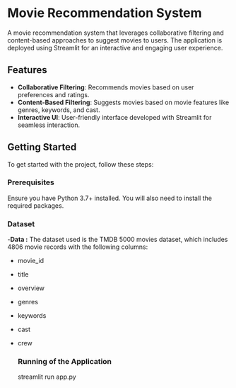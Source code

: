 # Movie Recommendation System

A movie recommendation system that leverages collaborative filtering and content-based approaches to suggest movies to users. The application is deployed using Streamlit for an interactive and engaging user experience.

## Features

- **Collaborative Filtering**: Recommends movies based on user preferences and ratings.
- **Content-Based Filtering**: Suggests movies based on movie features like genres, keywords, and cast.
- **Interactive UI**: User-friendly interface developed with Streamlit for seamless interaction.

## Getting Started

To get started with the project, follow these steps:

### Prerequisites

Ensure you have Python 3.7+ installed. You will also need to install the required packages.

### Dataset

-**Data :**
  The dataset used is the TMDB 5000 movies dataset, which includes 4806 movie records with the following columns:

- movie_id
- title
- overview
- genres
- keywords
- cast
- crew

  ### Running of the Application
  streamlit run app.py
